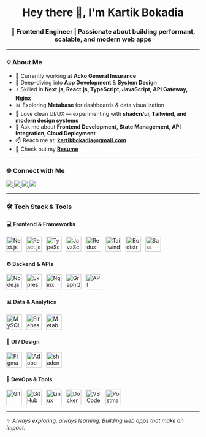 <h1 align="center">Hey there 👋, I'm Kartik Bokadia</h1>
<h3 align="center">🚀 Frontend Engineer | Passionate about building performant, scalable, and modern web apps</h3>

---

### 💡 About Me
- 🔭 Currently working at **Acko General Insurance**
- 🌱 Deep-diving into **App Development** & **System Design**
- ⚡ Skilled in **Next.js, React.js, TypeScript, JavaScript, API Gateway, Nginx**
- 📊 Exploring **Metabase** for dashboards & data visualization
- 🎨 Love clean UI/UX — experimenting with **shadcn/ui, Tailwind, and modern design systems**
- 💬 Ask me about **Frontend Development, State Management, API Integration, Cloud Deployment**
- 📫 Reach me at: **kartikbokadia@gmail.com**
- 📄 Check out my **[Resume](https://drive.google.com/file/d/1ASxYMyLjQTBu91xZ1Ig4F78mrMQKQ1z6/view?usp=sharing)**  

---

### 🌐 Connect with Me
<p align="left">
  <a href="https://linkedin.com/in/kartikbokadia28" target="blank">
    <img src="https://img.shields.io/badge/LinkedIn-0077B5.svg?&style=for-the-badge&logo=linkedin&logoColor=white"/>
  </a>
  <a href="https://dribbble.com/kartik_bokadia" target="blank">
    <img src="https://img.shields.io/badge/Dribbble-EA4C89.svg?&style=for-the-badge&logo=dribbble&logoColor=white"/>
  </a>
  <a href="https://www.hackerrank.com/kartikbokadia" target="blank">
    <img src="https://img.shields.io/badge/HackerRank-2EC866.svg?&style=for-the-badge&logo=hackerrank&logoColor=white"/>
  </a>
  <a href="https://drive.google.com/file/d/1ASxYMyLjQTBu91xZ1Ig4F78mrMQKQ1z6/view?usp=sharing" target="blank">
    <img src="https://img.shields.io/badge/Resume-FF5722.svg?&style=for-the-badge&logo=google-drive&logoColor=white"/>
  </a>
</p>

---

### 🛠️ Tech Stack & Tools

#### 💻 Frontend & Frameworks
<p>
  <img title="Next.js" src="https://skillicons.dev/icons?i=nextjs" height="40"/> &nbsp;
  <img title="React.js" src="https://skillicons.dev/icons?i=react" height="40"/> &nbsp;
  <img title="TypeScript" src="https://skillicons.dev/icons?i=typescript" height="40"/> &nbsp;
  <img title="JavaScript" src="https://skillicons.dev/icons?i=javascript" height="40"/> &nbsp;
  <img title="Redux" src="https://skillicons.dev/icons?i=redux" height="40"/> &nbsp;
  <img title="Tailwind CSS" src="https://skillicons.dev/icons?i=tailwind" height="40"/> &nbsp;
  <img title="Bootstrap" src="https://skillicons.dev/icons?i=bootstrap" height="40"/> &nbsp;
  <img title="Sass" src="https://skillicons.dev/icons?i=sass" height="40"/> 
</p>

#### ⚙️ Backend & APIs
<p>
  <img title="Node.js" src="https://skillicons.dev/icons?i=nodejs" height="40"/> &nbsp;
  <img title="Express.js" src="https://skillicons.dev/icons?i=express" height="40"/> &nbsp;
  <img title="Nginx" src="https://skillicons.dev/icons?i=nginx" height="40"/> &nbsp;
  <img title="GraphQL" src="https://skillicons.dev/icons?i=graphql" height="40"/> &nbsp;
  <img title="API Gateway" src="https://static-00.iconduck.com/assets.00/aws-api-gateway-icon-2048x1152-vr5mrbk9.png" height="40"/>
</p>

#### 📊 Data & Analytics
<p>
  <img title="MySQL" src="https://skillicons.dev/icons?i=mysql" height="40"/> &nbsp;
  <img title="Firebase" src="https://skillicons.dev/icons?i=firebase" height="40"/> &nbsp;
  <img title="Metabase" src="https://avatars.githubusercontent.com/u/27804?s=200&v=4" height="40"/>
</p>

#### 🎨 UI / Design
<p>
  <img title="Figma" src="https://skillicons.dev/icons?i=figma" height="40"/> &nbsp;
  <img title="Adobe Illustrator" src="https://skillicons.dev/icons?i=ai" height="40"/> &nbsp;
  <img title="shadcn/ui" src="https://avatars.githubusercontent.com/u/139895814?s=200&v=4" height="40"/>
</p>

#### 🔧 DevOps & Tools
<p>
  <img title="Git" src="https://skillicons.dev/icons?i=git" height="40"/> &nbsp;
  <img title="GitHub" src="https://skillicons.dev/icons?i=github" height="40"/> &nbsp;
  <img title="Linux" src="https://skillicons.dev/icons?i=linux" height="40"/> &nbsp;
  <img title="Docker" src="https://skillicons.dev/icons?i=docker" height="40"/> &nbsp;
  <img title="VS Code" src="https://skillicons.dev/icons?i=vscode" height="40"/> &nbsp;
  <img title="Postman" src="https://skillicons.dev/icons?i=postman" height="40"/>
</p>

---

✨ _Always exploring, always learning. Building web apps that make an impact._  
